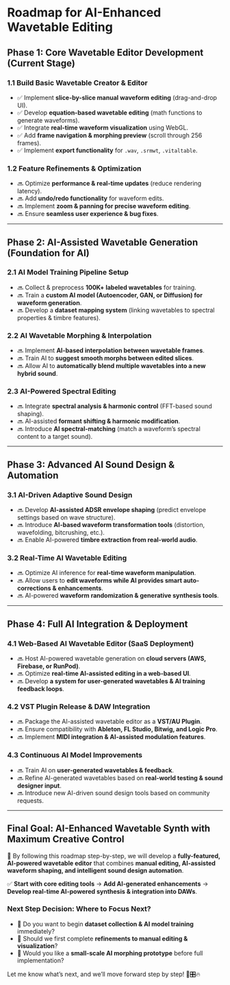 # **Roadmap for AI-Enhanced Wavetable Editing**

## **Phase 1: Core Wavetable Editor Development** (Current Stage)
### **1.1 Build Basic Wavetable Creator & Editor**
- ✅ Implement **slice-by-slice manual waveform editing** (drag-and-drop UI).
- ✅ Develop **equation-based wavetable editing** (math functions to generate waveforms).
- ✅ Integrate **real-time waveform visualization** using WebGL.
- ✅ Add **frame navigation & morphing preview** (scroll through 256 frames).
- ✅ Implement **export functionality** for `.wav`, `.srmwt`, `.vitaltable`.

### **1.2 Feature Refinements & Optimization**
- 🔜 Optimize **performance & real-time updates** (reduce rendering latency).
- 🔜 Add **undo/redo functionality** for waveform edits.
- 🔜 Implement **zoom & panning for precise waveform editing**.
- 🔜 Ensure **seamless user experience & bug fixes**.

---
## **Phase 2: AI-Assisted Wavetable Generation (Foundation for AI)**
### **2.1 AI Model Training Pipeline Setup**
- 🔜 Collect & preprocess **100K+ labeled wavetables** for training.
- 🔜 Train a **custom AI model (Autoencoder, GAN, or Diffusion) for waveform generation**.
- 🔜 Develop a **dataset mapping system** (linking wavetables to spectral properties & timbre features).

### **2.2 AI Wavetable Morphing & Interpolation**
- 🔜 Implement **AI-based interpolation between wavetable frames**.
- 🔜 Train AI to **suggest smooth morphs between edited slices**.
- 🔜 Allow AI to **automatically blend multiple wavetables into a new hybrid sound**.

### **2.3 AI-Powered Spectral Editing**
- 🔜 Integrate **spectral analysis & harmonic control** (FFT-based sound shaping).
- 🔜 AI-assisted **formant shifting & harmonic modification**.
- 🔜 Introduce **AI spectral-matching** (match a waveform’s spectral content to a target sound).

---
## **Phase 3: Advanced AI Sound Design & Automation**
### **3.1 AI-Driven Adaptive Sound Design**
- 🔜 Develop **AI-assisted ADSR envelope shaping** (predict envelope settings based on wave structure).
- 🔜 Introduce **AI-based waveform transformation tools** (distortion, wavefolding, bitcrushing, etc.).
- 🔜 Enable AI-powered **timbre extraction from real-world audio**.

### **3.2 Real-Time AI Wavetable Editing**
- 🔜 Optimize AI inference for **real-time waveform manipulation**.
- 🔜 Allow users to **edit waveforms while AI provides smart auto-corrections & enhancements**.
- 🔜 AI-powered **waveform randomization & generative synthesis tools**.

---
## **Phase 4: Full AI Integration & Deployment**
### **4.1 Web-Based AI Wavetable Editor (SaaS Deployment)**
- 🔜 Host AI-powered wavetable generation on **cloud servers (AWS, Firebase, or RunPod)**.
- 🔜 Optimize **real-time AI-assisted editing in a web-based UI**.
- 🔜 Develop **a system for user-generated wavetables & AI training feedback loops**.

### **4.2 VST Plugin Release & DAW Integration**
- 🔜 Package the AI-assisted wavetable editor as a **VST/AU Plugin**.
- 🔜 Ensure compatibility with **Ableton, FL Studio, Bitwig, and Logic Pro**.
- 🔜 Implement **MIDI integration & AI-assisted modulation features**.

### **4.3 Continuous AI Model Improvements**
- 🔜 Train AI on **user-generated wavetables & feedback**.
- 🔜 Refine AI-generated wavetables based on **real-world testing & sound designer input**.
- 🔜 Introduce new AI-driven sound design tools based on community requests.

---
## **Final Goal: AI-Enhanced Wavetable Synth with Maximum Creative Control**
🚀 By following this roadmap step-by-step, we will develop a **fully-featured, AI-powered wavetable editor** that combines **manual editing, AI-assisted waveform shaping, and intelligent sound design automation**.

✅ **Start with core editing tools** → **Add AI-generated enhancements** → **Develop real-time AI-powered synthesis & integration into DAWs**.

### **Next Step Decision: Where to Focus Next?**
- 🔹 Do you want to begin **dataset collection & AI model training** immediately?
- 🔹 Should we first complete **refinements to manual editing & visualization**?
- 🔹 Would you like a **small-scale AI morphing prototype** before full implementation?

Let me know what’s next, and we’ll move forward step by step! 🚀🎛🔥

